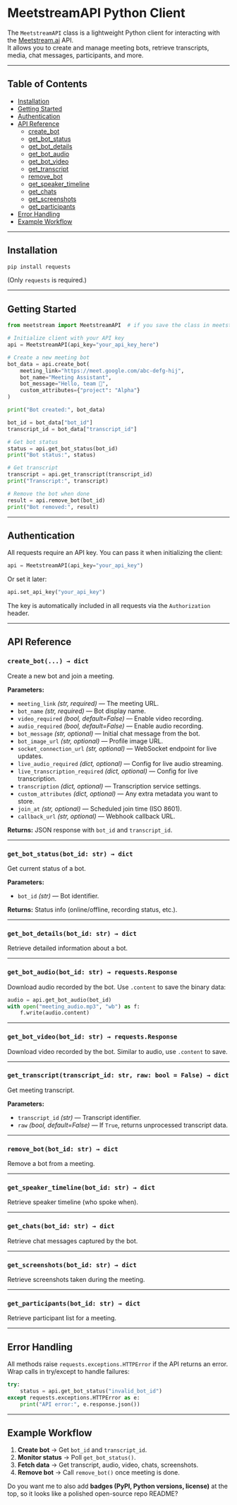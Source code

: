 
# MeetstreamAPI Python Client

The `MeetstreamAPI` class is a lightweight Python client for interacting with the [Meetstream.ai](https://meetstream.ai) API.  
It allows you to create and manage meeting bots, retrieve transcripts, media, chat messages, participants, and more.

---

## Table of Contents
- [Installation](#installation)
- [Getting Started](#getting-started)
- [Authentication](#authentication)
- [API Reference](#api-reference)
  - [create\_bot](#create_bot-→-dict)
  - [get\_bot\_status](#get_bot_statusbot_id-str--dict)
  - [get\_bot\_details](#get_bot_detailsbot_id-str--dict)
  - [get\_bot\_audio](#get_bot_audiobot_id-str--requestsresponse)
  - [get\_bot\_video](#get_bot_videobot_id-str--requestsresponse)
  - [get\_transcript](#get_transcripttranscript_id-str-raw-bool--false--dict)
  - [remove\_bot](#remove_botbot_id-str--dict)
  - [get\_speaker\_timeline](#get_speaker_timelinebot_id-str--dict)
  - [get\_chats](#get_chatsbot_id-str--dict)
  - [get\_screenshots](#get_screenshotsbot_id-str--dict)
  - [get\_participants](#get_participantsbot_id-str--dict)
- [Error Handling](#error-handling)
- [Example Workflow](#example-workflow)

---

## Installation

```bash
pip install requests
````

(Only `requests` is required.)

---

## Getting Started

```python
from meetstream import MeetstreamAPI  # if you save the class in meetstream.py

# Initialize client with your API key
api = MeetstreamAPI(api_key="your_api_key_here")

# Create a new meeting bot
bot_data = api.create_bot(
    meeting_link="https://meet.google.com/abc-defg-hij",
    bot_name="Meeting Assistant",
    bot_message="Hello, team 👋",
    custom_attributes={"project": "Alpha"}
)

print("Bot created:", bot_data)

bot_id = bot_data["bot_id"]
transcript_id = bot_data["transcript_id"]

# Get bot status
status = api.get_bot_status(bot_id)
print("Bot status:", status)

# Get transcript
transcript = api.get_transcript(transcript_id)
print("Transcript:", transcript)

# Remove the bot when done
result = api.remove_bot(bot_id)
print("Bot removed:", result)
```

---

## Authentication

All requests require an API key.
You can pass it when initializing the client:

```python
api = MeetstreamAPI(api_key="your_api_key")
```

Or set it later:

```python
api.set_api_key("your_api_key")
```

The key is automatically included in all requests via the `Authorization` header.

---

## API Reference

### `create_bot(...) → dict`

Create a new bot and join a meeting.

**Parameters:**

* `meeting_link` *(str, required)* — The meeting URL.
* `bot_name` *(str, required)* — Bot display name.
* `video_required` *(bool, default=False)* — Enable video recording.
* `audio_required` *(bool, default=False)* — Enable audio recording.
* `bot_message` *(str, optional)* — Initial chat message from the bot.
* `bot_image_url` *(str, optional)* — Profile image URL.
* `socket_connection_url` *(str, optional)* — WebSocket endpoint for live updates.
* `live_audio_required` *(dict, optional)* — Config for live audio streaming.
* `live_transcription_required` *(dict, optional)* — Config for live transcription.
* `transcription` *(dict, optional)* — Transcription service settings.
* `custom_attributes` *(dict, optional)* — Any extra metadata you want to store.
* `join_at` *(str, optional)* — Scheduled join time (ISO 8601).
* `callback_url` *(str, optional)* — Webhook callback URL.

**Returns:**
JSON response with `bot_id` and `transcript_id`.

---

### `get_bot_status(bot_id: str) → dict`

Get current status of a bot.

**Parameters:**

* `bot_id` *(str)* — Bot identifier.

**Returns:**
Status info (online/offline, recording status, etc.).

---

### `get_bot_details(bot_id: str) → dict`

Retrieve detailed information about a bot.

---

### `get_bot_audio(bot_id: str) → requests.Response`

Download audio recorded by the bot.
Use `.content` to save the binary data:

```python
audio = api.get_bot_audio(bot_id)
with open("meeting_audio.mp3", "wb") as f:
    f.write(audio.content)
```

---

### `get_bot_video(bot_id: str) → requests.Response`

Download video recorded by the bot.
Similar to audio, use `.content` to save.

---

### `get_transcript(transcript_id: str, raw: bool = False) → dict`

Get meeting transcript.

**Parameters:**

* `transcript_id` *(str)* — Transcript identifier.
* `raw` *(bool, default=False)* — If `True`, returns unprocessed transcript data.

---

### `remove_bot(bot_id: str) → dict`

Remove a bot from a meeting.

---

### `get_speaker_timeline(bot_id: str) → dict`

Retrieve speaker timeline (who spoke when).

---

### `get_chats(bot_id: str) → dict`

Retrieve chat messages captured by the bot.

---

### `get_screenshots(bot_id: str) → dict`

Retrieve screenshots taken during the meeting.

---

### `get_participants(bot_id: str) → dict`

Retrieve participant list for a meeting.

---

## Error Handling

All methods raise `requests.exceptions.HTTPError` if the API returns an error.
Wrap calls in try/except to handle failures:

```python
try:
    status = api.get_bot_status("invalid_bot_id")
except requests.exceptions.HTTPError as e:
    print("API error:", e.response.json())
```

---

## Example Workflow

1. **Create bot** → Get `bot_id` and `transcript_id`.
2. **Monitor status** → Poll `get_bot_status()`.
3. **Fetch data** → Get transcript, audio, video, chats, screenshots.
4. **Remove bot** → Call `remove_bot()` once meeting is done.



Do you want me to also add **badges (PyPI, Python versions, license)** at the top, so it looks like a polished open-source repo README?
```
